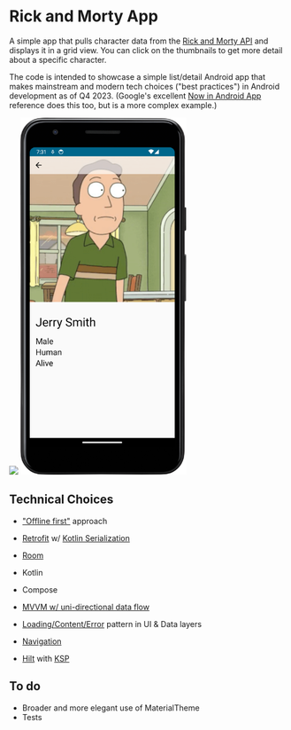 # Rick and Morty App

A simple app that pulls character data from the [Rick and Morty
API](https://rickandmortyapi.com/about) and displays it in a grid view.
You can click on the thumbnails to get more detail about a specific
character.

The code is intended to showcase a simple list/detail Android app that
makes mainstream and modern tech choices ("best practices") in Android
development as of Q4 2023. (Google's excellent [Now in Android
App](https://github.com/android/nowinandroid#now-in-android-app)
reference does this too, but is a more complex example.)

<img src="./screenshots/grid-view.png" width="300px" />
<img src="./screenshots/detail.png" width="300px" />

## Technical Choices

- ["Offline first"](https://developer.android.com/topic/architecture/data-layer/offline-first) approach
- [Retrofit](https://square.github.io/retrofit/) w/ [Kotlin Serialization](https://kotlinlang.org/docs/serialization.html)
- [Room](https://developer.android.com/training/data-storage/room)

- Kotlin
- Compose
- [MVVM w/ uni-directional data flow](https://www.youtube.com/watch?v=qX6zmKY4KP0&t=72s)
- [Loading/Content/Error](https://medium.com/trendyol-tech/simple-ui-problem-states-loading-error-empty-and-content-cbf924b39fcb) pattern in UI & Data layers

- [Navigation](https://developer.android.com/jetpack/androidx/releases/navigation)
- [Hilt](https://developer.android.com/training/dependency-injection/hilt-android) with [KSP](https://dagger.dev/dev-guide/ksp.html)

## To do
- Broader and more elegant use of MaterialTheme
- Tests

